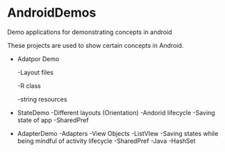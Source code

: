 # AndroidDemos
Demo applications for demonstrating concepts in android

These projects are used to show certain concepts in Android.

* Adatpor Demo

    -Layout files
    
    -R class
    
    -string resources

* StateDemo
    -Different layouts (Orientation)
    -Andorid lifecycle
    -Saving state of app
    -SharedPref

* AdapterDemo
    -Adapters
    -View Objects
        -ListVIew
    -Saving states while being mindful of activity lifecycle
    -SharedPref
    -Java
        -HashSet
